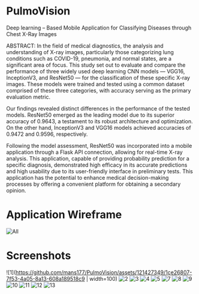 # PulmoVision

Deep learning – Based Mobile Application for Classifying Diseases through Chest X-Ray Images

ABSTRACT:
In the field of medical diagnostics, the analysis and understanding of X-ray images, particularly 
those categorizing lung conditions such as COVID-19, pneumonia, and normal states, are a 
significant area of focus. This study set out to evaluate and compare the performance of three 
widely used deep learning CNN models — VGG16, InceptionV3, and ResNet50 — for the 
classification of these specific X-ray images. These models were trained and tested using a 
common dataset comprised of these three categories, with accuracy serving as the primary 
evaluation metric.

Our findings revealed distinct differences in the performance of the tested models. ResNet50 
emerged as the leading model due to its superior accuracy of 0.9643, a testament to its robust 
architecture and optimization. On the other hand, InceptionV3 and VGG16 models achieved 
accuracies of 0.9472 and 0.9596, respectively.

Following the model assessment, ResNet50 was incorporated into a mobile application through 
a Flask API connection, allowing for real-time X-ray analysis. This application, capable of 
providing probability prediction for a specific diagnosis, demonstrated high efficacy in its 
accurate predictions and high usability due to its user-friendly interface in preliminary tests. 
This application has the potential to enhance medical decision-making processes by offering a 
convenient platform for obtaining a secondary opinion.

# Application Wireframe
![All](https://github.com/mans177/PulmoVision/assets/121427349/f26bc295-127c-4ef9-8e15-b7b751f91fb7)

# Screenshots
![1](https://github.com/mans177/PulmoVision/assets/121427349/1ce26807-7f53-4a05-8a13-608a189518c9 | width=100)
![2](https://github.com/mans177/PulmoVision/assets/121427349/5c66c4e2-3b73-4373-9d22-e989d59b237c)
![3](https://github.com/mans177/PulmoVision/assets/121427349/a01365c9-e655-4f1c-8eec-e159c4527eaf)
![4](https://github.com/mans177/PulmoVision/assets/121427349/809afe29-01dd-426b-b3a6-d80c7e321752)
![5](https://github.com/mans177/PulmoVision/assets/121427349/190639a7-86d8-4725-afa1-a417897f3a09)
![7](https://github.com/mans177/PulmoVision/assets/121427349/8cc7a43b-536c-4069-8e57-f99d2dfcb640)
![8](https://github.com/mans177/PulmoVision/assets/121427349/2063ec52-0829-4ed8-a4f5-03cc18cf6e68)
![9](https://github.com/mans177/PulmoVision/assets/121427349/437908c9-c3fa-4563-b12e-42089e106db3)
![10](https://github.com/mans177/PulmoVision/assets/121427349/d8268817-04d9-4b12-a036-cca4d07a9a69)
![11](https://github.com/mans177/PulmoVision/assets/121427349/fcad607b-6374-45b3-be0b-ad36d5ce019f)
![12](https://github.com/mans177/PulmoVision/assets/121427349/95b32c51-ba18-4a26-8134-7b170ce3e20b)
![13](https://github.com/mans177/PulmoVision/assets/121427349/cd253e1a-85eb-4845-a94f-de87e7431186)
